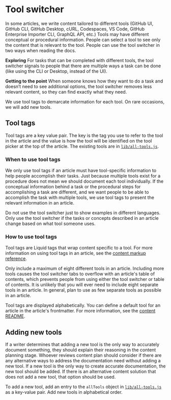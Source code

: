 # Tool switcher

In some articles, we write content tailored to different tools (GitHub UI, GitHub CLI, GitHub Desktop, cURL, Codespaces, VS Code, GitHub Enterprise Importer CLI, GraphQL API, etc.) Tools may have different conceptual or procedural information. People can select a tool to see only the content that is relevant to the tool. People can use the tool switcher in two ways when reading the docs.

**Exploring**
For tasks that can be completed with different tools, the tool switcher signals to people that there are multiple ways a task can be done (like using the CLI or Desktop, instead of the UI).

**Getting to the point**
When someone knows how they want to do a task and doesn’t need to see additional options, the tool switcher removes less relevant content, so they can find exactly what they need.

We use tool tags to demarcate information for each tool. On rare occasions, we will add new tools.

## Tool tags
Tool tags are a key value pair. The key is the tag you use to refer to the tool in the article and the value is how the tool will be identified on the tool picker at the top of the article. The existing tools are in [`lib/all-tools.js`](../lib/all-tools.js).

### When to use tool tags
We only use tool tags if an article must have tool-specific information to help people accomplish their tasks. Just because multiple tools exist for a procedure does not mean we should document each tool individually. If the conceptual information behind a task or the procedural steps for accomplishing a task are different, and we want people to be able to accomplish the task with multiple tools, we use tool tags to present the relevant information in an article.

Do not use the tool switcher just to show examples in different languages. Only use the tool switcher if the tasks or concepts described in an article change based on what tool someone uses.

### How to use tool tags
Tool tags are Liquid tags that wrap content specific to a tool. For more information on using tool tags in an article, see the [content markup reference](./content-markup-reference.md#tool-tags).

Only include a maximum of eight different tools in an article. Including more tools causes the tool switcher tabs to overflow with an article's table of contents, which prevents people from using either the tool switcher or table of contents. It is unlikely that you will ever need to include eight separate tools in an article. In general, plan to use as few separate tools as possible in an article.

Tool tags are displayed alphabetically. You can define a default tool for an article in the article's frontmatter. For more information, see the [content README](../content/README.md#defaulttool).

## Adding new tools
If a writer determines that adding a new tool is the only way to accurately document something, they should explain their reasoning in the content planning stage. Whoever reviews content plan should consider if there are any alternative ways to address the documentation need without adding a new tool. If a new tool is the only way to create accurate documentation, the new tool should be added. If there is an alternative content solution that does not add a new tool, that option should be used.

To add a new tool, add an entry to the `allTools` object in [`lib/all-tools.js`](../lib/all-tools.js) as a key-value pair. Add new tools in alphabetical order.
